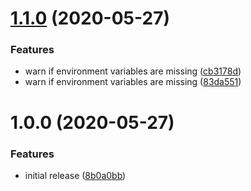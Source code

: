 # [1.1.0](https://github.com/seibert-io/heyday-releases/compare/v1.0.0...v1.1.0) (2020-05-27)


### Features

* warn if environment variables are missing ([cb3178d](https://github.com/seibert-io/heyday-releases/commit/cb3178d))
* warn if environment variables are missing ([83da551](https://github.com/seibert-io/heyday-releases/commit/83da551))

# 1.0.0 (2020-05-27)


### Features

* initial release ([8b0a0bb](https://github.com/seibert-io/heyday-releases/commit/8b0a0bb))
